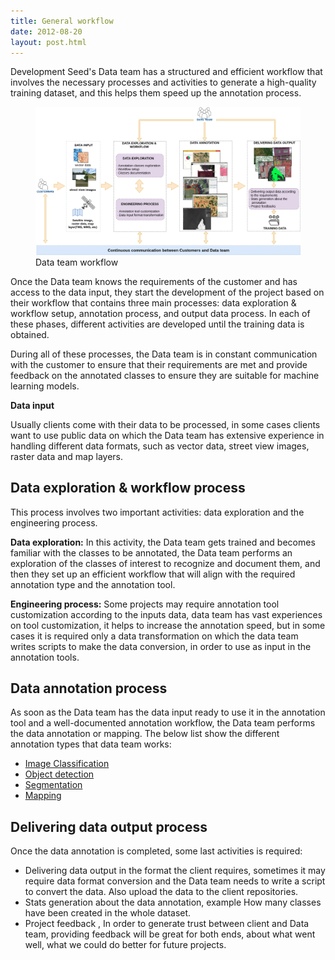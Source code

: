 ```yaml
---
title: General workflow
date: 2012-08-20
layout: post.html
---
```


Development Seed's Data team has a structured and efficient workflow that involves the necessary processes and activities to generate a high-quality training dataset, and this helps them speed up the annotation process.

<figure class="align-center">
 <img src="/assets/images/data_team_workflow.jpg"/>
 <figcaption>Data team workflow</figcaption>
</figure>
 
Once the Data team knows the requirements of the customer and has access to the data input, they start the development of the project based on their workflow that contains three main processes: data exploration & workflow setup, annotation process, and output data process. In each of these phases, different activities are developed until the training data is obtained.
 
During all of these processes, the Data team is in constant communication with the customer to ensure that their requirements are met and provide feedback on the annotated classes to ensure they are suitable for machine learning models.
 
**Data input**
 
Usually clients come with their data to be processed, in some cases clients want to use public data on which the Data team has extensive experience in handling different data formats, such as vector data, street view images, raster data and map layers.
 
## Data exploration & workflow process
 
This process involves two important activities: data exploration and the engineering process.
 
**Data exploration:**
In this activity, the Data team gets trained and becomes familiar with the classes to be annotated, the Data team performs an exploration of the classes of interest to recognize and document them, and then they set up an efficient workflow that will align with the required annotation type and the annotation tool.
 
**Engineering process:**
Some projects may require annotation tool customization according to the inputs data, data team has vast experiences on tool customization, it helps to increase the annotation speed, but in some cases it is required only a data transformation on which the data team writes scripts to make the data conversion, in order to use as input in the annotation tools.
 
## Data annotation process
 
As soon as the Data team has the data input ready to use it in the annotation tool and a well-documented annotation workflow, the Data team performs the data annotation or mapping. The below list show the different annotation types that data team works:
 
- [Image Classification](/../annotation-type/image-classification/)
- [Object detection](/../annotation-type/object-detection/)
- [Segmentation](/../annotation-type/segmentation/)
- [Mapping](/../mapping/mapping/)
 
## Delivering data output process
 
Once the data annotation is completed, some last activities is required:
 
- Delivering data output in the format the client requires, sometimes it may require data format conversion and the Data team needs to write a script to convert the data. Also upload the data to the client repositories.
- Stats generation about the data annotation, example How many classes have been created in the whole dataset.
- Project feedback , In order to generate trust between client and Data team, providing feedback will be great for both ends, about what went well, what we could do better for future projects.
